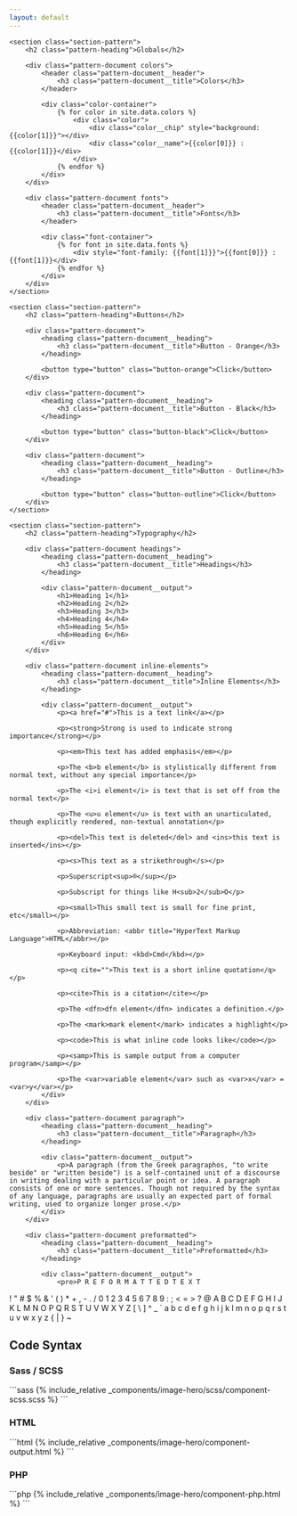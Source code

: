 ```yaml
---
layout: default
---
```


<div class="patterns">

	<section class="section-pattern">
		<h2 class="pattern-heading">Globals</h2>
		
		<div class="pattern-document colors">
			<header class="pattern-document__header">
				<h3 class="pattern-document__title">Colors</h3>
			</header>

			<div class="color-container">
				{% for color in site.data.colors %}
					<div class="color">
						<div class="color__chip" style="background: {{color[1]}}"></div>
						<div class="color__name">{{color[0]}} : {{color[1]}}</div>
					</div>
				{% endfor %}
			</div>
		</div>

		<div class="pattern-document fonts">
			<header class="pattern-document__header">
				<h3 class="pattern-document__title">Fonts</h3>
			</header>

			<div class="font-container">
				{% for font in site.data.fonts %}
					<div style="font-family: {{font[1]}}">{{font[0]}} : {{font[1]}}</div>
				{% endfor %}
			</div>
		</div>
	</section>

	<section class="section-pattern">
		<h2 class="pattern-heading">Buttons</h2>

		<div class="pattern-document">
			<heading class="pattern-document__heading">
				<h3 class="pattern-document__title">Button - Orange</h3>
			</heading>

			<button type="button" class="button-orange">Click</button>
		</div>

		<div class="pattern-document">
			<heading class="pattern-document__heading">
				<h3 class="pattern-document__title">Button - Black</h3>
			</heading>

			<button type="button" class="button-black">Click</button>
		</div>

		<div class="pattern-document">
			<heading class="pattern-document__heading">
				<h3 class="pattern-document__title">Button - Outline</h3>
			</heading>

			<button type="button" class="button-outline">Click</button>
		</div>
	</section>

	<section class="section-pattern">
		<h2 class="pattern-heading">Typography</h2>

		<div class="pattern-document headings">
			<heading class="pattern-document__heading">
				<h3 class="pattern-document__title">Headings</h3>
			</heading>

			<div class="pattern-document__output">
				<h1>Heading 1</h1>
				<h2>Heading 2</h2>
				<h3>Heading 3</h3>
				<h4>Heading 4</h4>
				<h5>Heading 5</h5>
				<h6>Heading 6</h6>
			</div>
		</div>

		<div class="pattern-document inline-elements">
			<heading class="pattern-document__heading">
				<h3 class="pattern-document__title">Inline Elements</h3>
			</heading>

			<div class="pattern-document__output">
				<p><a href="#">This is a text link</a></p>

				<p><strong>Strong is used to indicate strong importance</strong></p>

				<p><em>This text has added emphasis</em></p>

				<p>The <b>b element</b> is stylistically different from normal text, without any special importance</p>

				<p>The <i>i element</i> is text that is set off from the normal text</p>

				<p>The <u>u element</u> is text with an unarticulated, though explicitly rendered, non-textual annotation</p>

				<p><del>This text is deleted</del> and <ins>this text is inserted</ins></p>

				<p><s>This text as a strikethrough</s></p>

				<p>Superscript<sup>®</sup></p>

				<p>Subscript for things like H<sub>2</sub>O</p>

				<p><small>This small text is small for fine print, etc</small></p>

				<p>Abbreviation: <abbr title="HyperText Markup Language">HTML</abbr></p>

				<p>Keyboard input: <kbd>Cmd</kbd></p>

				<p><q cite="">This text is a short inline quotation</q></p>

				<p><cite>This is a citation</cite></p>

				<p>The <dfn>dfn element</dfn> indicates a definition.</p>

				<p>The <mark>mark element</mark> indicates a highlight</p>

				<p><code>This is what inline code looks like</code></p>

				<p><samp>This is sample output from a computer program</samp></p>

				<p>The <var>variable element</var> such as <var>x</var> = <var>y</var></p>
			</div>
		</div>

		<div class="pattern-document paragraph">
			<heading class="pattern-document__heading">
				<h3 class="pattern-document__title">Paragraph</h3>
			</heading>

			<div class="pattern-document__output">
				<p>A paragraph (from the Greek paragraphos, "to write beside" or "written beside") is a self-contained unit of a discourse in writing dealing with a particular point or idea. A paragraph consists of one or more sentences. Though not required by the syntax of any language, paragraphs are usually an expected part of formal writing, used to organize longer prose.</p>
			</div>
		</div>

		<div class="pattern-document preformatted">
			<heading class="pattern-document__heading">
				<h3 class="pattern-document__title">Preformatted</h3>
			</heading>

			<div class="pattern-document__output">
				<pre>P R E F O R M A T T E D T E X T
! " # $ % & ' ( ) * + , - . /
0 1 2 3 4 5 6 7 8 9 : ; < = > ?
@ A B C D E F G H I J K L M N O
P Q R S T U V W X Y Z [ \ ] ^ _
` a b c d e f g h i j k l m n o
p q r s t u v w x y z { | } ~</pre>
			</div>
		</div>
	</section>
</div>

<!-- From here down, we're adding syntax. Syntax & syntax headings cannot be indented, otherwise, they will not output correctly. -->
<h2 class="pattern-heading">Code Syntax</h2>

<h3 class="pattern-document__title">Sass / SCSS</h3>
```sass
{% include_relative _components/image-hero/scss/component-scss.scss %}
```

<h3 class="pattern-document__title">HTML</h3>
```html
{% include_relative _components/image-hero/component-output.html %}
```

<h3 class="pattern-document__title">PHP</h3>
```php
{% include_relative _components/image-hero/component-php.html %}
```
